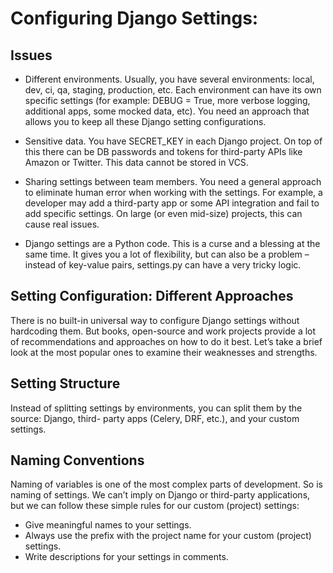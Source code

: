 # Configuring Django Settings: 
## Issues
 - Different environments. Usually, you have several environments: local, dev, ci, qa, staging, production, etc. Each environment can have its own specific settings (for example: DEBUG = True, more verbose logging, additional apps, some mocked data, etc). You need an approach that allows you to keep all these Django setting configurations.

 - Sensitive data. You have SECRET_KEY in each Django project. On top of this there can be DB passwords and tokens for third-party APIs like Amazon or Twitter. This data cannot be stored in VCS.

 - Sharing settings between team members. You need a general approach to eliminate human error when working with the settings. For example, a developer may add a third-party app or some API integration and fail to add specific settings. On large (or even mid-size) projects, this can cause real issues.

 - Django settings are a Python code. This is a curse and a blessing at the same time. It gives you a lot of flexibility, but can also be a problem – instead of key-value pairs, settings.py can have a very tricky logic.

## Setting Configuration: Different Approaches
 There is no built-in universal way to configure Django settings without hardcoding them. But books, open-source and work projects provide a lot of recommendations and approaches on how to do it best. Let’s take a brief look at the most popular ones to examine their weaknesses and strengths.

## Setting Structure
 Instead of splitting settings by environments, you can split them by the source: Django, third- party apps (Celery, DRF, etc.), and your custom settings.

## Naming Conventions
 Naming of variables is one of the most complex parts of development. So is naming of settings. We can’t imply on Django or third-party applications, but we can follow these simple rules for our custom (project) settings:

 - Give meaningful names to your settings.
 - Always use the prefix with the project name for your custom (project) settings.
 - Write descriptions for your settings in comments.